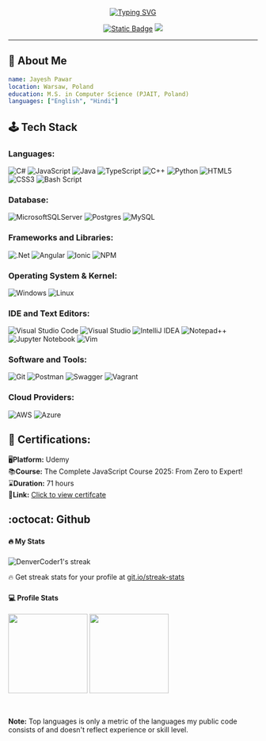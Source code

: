 <!-- 
link: https://readme-typing-svg.demolab.com/demo/?color=EE0000&center=true&vCenter=true&lines=Full+Stack+Software+Developer;2%2B+years+of+experience;Always+learning+new+skills
github: https://github.com/DenverCoder1/readme-typing-svg?tab=readme-ov-file
-->
<p align="center">
  <!-- Typing SVG by DenverCoder1 - https://github.com/DenverCoder1/readme-typing-svg -->
  <a href="https://git.io/typing-svg"><img src="https://readme-typing-svg.demolab.com?font=Fira+Code&pause=1000&color=ffa500&center=true&vCenter=true&width=435&lines=Full+Stack+Software+Developer;2%2B+years+of+experience;Always+learning+new+skills" alt="Typing SVG" /></a>
</p>

<p align="center">
  <!-- 
  link: https://shields.io/badges
  -->  
  <a href="www.linkedin.com/in/jayesh-pawar-profile"><img alt="Static Badge" src="https://img.shields.io/badge/LinkedIn-Jayesh%20Pawar-c6e2ff"></a> 
  <a href="mailto:pawar.jayesh.n@gmail.com"><img src="https://img.shields.io/badge/Email-pawar.jayesh.n%40gmail.com-c6e2ff"></a>

  <!-- Followers Git and Profile View
  ![GitHub followers](https://img.shields.io/github/followers/pawar-jayesh?label=Follow&style=social)
  ![Profile Views](https://komarev.com/ghpvc/?username=pawar-jayesh&label=Profile%20views&color=blue&style=flat)
  -->
</p>

----

## 📑 About Me
```yaml
name: Jayesh Pawar
location: Warsaw, Poland
education: M.S. in Computer Science (PJAIT, Poland)
languages: ["English", "Hindi"]
````

<!-- 
link: https://github.com/Ileriayo/markdown-badges
-->

## 🕹 Tech Stack

<h3 align="left">Languages:</h3>

![C#](https://img.shields.io/badge/c%23-%23239120.svg?style=for-the-badge&logo=csharp&logoColor=white)
![JavaScript](https://img.shields.io/badge/javascript-%23323330.svg?style=for-the-badge&logo=javascript&logoColor=%23F7DF1E)
![Java](https://img.shields.io/badge/java-%23ED8B00.svg?style=for-the-badge&logo=openjdk&logoColor=white)
![TypeScript](https://img.shields.io/badge/typescript-%23007ACC.svg?style=for-the-badge&logo=typescript&logoColor=white)
![C++](https://img.shields.io/badge/c++-%2300599C.svg?style=for-the-badge&logo=c%2B%2B&logoColor=white)
![Python](https://img.shields.io/badge/python-3670A0?style=for-the-badge&logo=python&logoColor=ffdd54)
![HTML5](https://img.shields.io/badge/html5-%23E34F26.svg?style=for-the-badge&logo=html5&logoColor=white)
![CSS3](https://img.shields.io/badge/css3-%231572B6.svg?style=for-the-badge&logo=css3&logoColor=white)
![Bash Script](https://img.shields.io/badge/bash_script-%23121011.svg?style=for-the-badge&logo=gnu-bash&logoColor=white)

<h3 align="left">Database:</h3>

![MicrosoftSQLServer](https://img.shields.io/badge/Microsoft%20SQL%20Server-CC2927?style=for-the-badge&logo=microsoft%20sql%20server&logoColor=white)
![Postgres](https://img.shields.io/badge/postgres-%23316192.svg?style=for-the-badge&logo=postgresql&logoColor=white)
![MySQL](https://img.shields.io/badge/mysql-4479A1.svg?style=for-the-badge&logo=mysql&logoColor=white)

<h3 align="left">Frameworks and Libraries:</h3>

![.Net](https://img.shields.io/badge/.NET-5C2D91?style=for-the-badge&logo=.net&logoColor=white)
![Angular](https://img.shields.io/badge/angular-%23DD0031.svg?style=for-the-badge&logo=angular&logoColor=white)
![Ionic](https://img.shields.io/badge/Ionic-%233880FF.svg?style=for-the-badge&logo=Ionic&logoColor=white)
![NPM](https://img.shields.io/badge/NPM-%23CB3837.svg?style=for-the-badge&logo=npm&logoColor=white)

<h3 align="left">Operating System & Kernel:</h3>

![Windows](https://img.shields.io/badge/Windows-0078D6?style=for-the-badge&logo=windows&logoColor=white)
![Linux](https://img.shields.io/badge/Linux-FCC624?style=for-the-badge&logo=linux&logoColor=black)
<!-- 
![Ubuntu](https://img.shields.io/badge/Ubuntu-E95420?style=for-the-badge&logo=ubuntu&logoColor=white)
![Cent OS](https://img.shields.io/badge/cent%20os-002260?style=for-the-badge&logo=centos&logoColor=F0F0F0)
-->

<h3 align="left">IDE and Text Editors:</h3>

![Visual Studio Code](https://img.shields.io/badge/Visual%20Studio%20Code-0078d7.svg?style=for-the-badge&logo=visual-studio-code&logoColor=white)
![Visual Studio](https://img.shields.io/badge/Visual%20Studio-5C2D91.svg?style=for-the-badge&logo=visual-studio&logoColor=white)
![IntelliJ IDEA](https://img.shields.io/badge/IntelliJIDEA-000000.svg?style=for-the-badge&logo=intellij-idea&logoColor=white)
![Notepad++](https://img.shields.io/badge/Notepad++-90E59A.svg?style=for-the-badge&logo=notepad%2b%2b&logoColor=black)
![Jupyter Notebook](https://img.shields.io/badge/jupyter-%23FA0F00.svg?style=for-the-badge&logo=jupyter&logoColor=white)
![Vim](https://img.shields.io/badge/VIM-%2311AB00.svg?style=for-the-badge&logo=vim&logoColor=white)

<h3 align="left">Software and Tools:</h3>

![Git](https://img.shields.io/badge/git-%23F05033.svg?style=for-the-badge&logo=git&logoColor=white)
![Postman](https://img.shields.io/badge/Postman-FF6C37?style=for-the-badge&logo=postman&logoColor=white)
![Swagger](https://img.shields.io/badge/-Swagger-%23Clojure?style=for-the-badge&logo=swagger&logoColor=white)
![Vagrant](https://img.shields.io/badge/vagrant-%231563FF.svg?style=for-the-badge&logo=vagrant&logoColor=white)

<h3 align="left">Cloud Providers:</h3>

![AWS](https://img.shields.io/badge/AWS-%23FF9900.svg?style=for-the-badge&logo=amazon-aws&logoColor=white)
![Azure](https://img.shields.io/badge/azure-%230072C6.svg?style=for-the-badge&logo=microsoftazure&logoColor=white)


## 🎯 Certifications:

🖥**Platform:** Udemy  <br>
📚**Course:** The Complete JavaScript Course 2025: From Zero to Expert!  <br>
⌛**Duration:** 71 hours  <br>
🔗**Link:** <a href="https://www.udemy.com/certificate/UC-179e40cc-fb23-48eb-8511-6756b1419796/">Click to view certifcate </a>


## :octocat: Github 
<!--  Stats:
<p><img align="left" src="https://github-readme-stats.vercel.app/api/top-langs?username=pawar-jayesh&show_icons=true&locale=en&layout=compact" alt="pawar-jayesh" /></p>

<p>&nbsp;<img align="center" src="https://github-readme-stats.vercel.app/api?username=pawar-jayesh&show_icons=true&locale=en" alt="pawar-jayesh" /></p>
-->


###

<h4 align="left">🔥   My Stats </h4>

###

<!-- Error
<div align="left">
<img src="https://streak-stats.demolab.com?user=pawar-jayesh&locale=en&mode=daily&theme=dark&hide_border=false&border_radius=5&order=3" height="220" alt="Error Loading Streak graph"  />
</div>
-->

<!-- GitHub Readme Streak Stats - https://github.com/DenverCoder1/github-readme-streak-stats -->
  <p>
      <!-- Use https://streak-stats.demolab.com or self-host with your own Vercel app - visit https://git.io/streak-stats for instructions -->
      <img title="🔥 Get streak stats for your profile at git.io/streak-stats" alt="DenverCoder1's streak" src="https://github-readme-streak-stats-eight.vercel.app/?user=pawar-jayesh&theme=monokai-metallian&hide_border=true&short_numbers=true"/>
    <p>🔥 Get streak stats for your profile at <a href="https://git.io/streak-stats">git.io/streak-stats</a></p>
  </p>

###

<h4>💻 Profile Stats</h4>

<!-- https://github.com/anuraghazra/github-readme-stats -->
<p align="left">
  <img src="https://github-readme-stats.vercel.app/api?username=pawar-jayesh&show_icons=true&theme=radical" height="160"/>
  <img src="https://github-readme-stats.vercel.app/api/top-langs/?username=pawar-jayesh&layout=compact&theme=radical" height="160"/>
</p>

<br/>

<b>Note:</b> Top languages is only a metric of the languages my public code consists of and doesn't reflect experience or skill level.

###

<!-- Profile Views
<p align="left"> 
  <img src="https://komarev.com/ghpvc/?username=pawar-jayesh&label=Profile%20views&color=0e75b6&style=flat" alt="pawar-jayesh" />
</p>
-->
